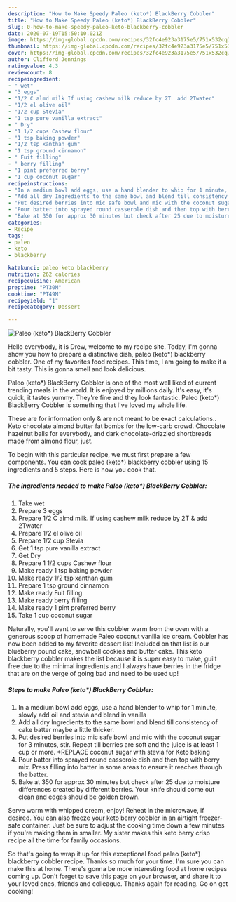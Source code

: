 ```yaml
---
description: "How to Make Speedy Paleo (keto*) BlackBerry Cobbler"
title: "How to Make Speedy Paleo (keto*) BlackBerry Cobbler"
slug: 0-how-to-make-speedy-paleo-keto-blackberry-cobbler
date: 2020-07-19T15:50:10.021Z
image: https://img-global.cpcdn.com/recipes/32fc4e923a3175e5/751x532cq70/paleo-keto-blackberry-cobbler-recipe-main-photo.jpg
thumbnail: https://img-global.cpcdn.com/recipes/32fc4e923a3175e5/751x532cq70/paleo-keto-blackberry-cobbler-recipe-main-photo.jpg
cover: https://img-global.cpcdn.com/recipes/32fc4e923a3175e5/751x532cq70/paleo-keto-blackberry-cobbler-recipe-main-photo.jpg
author: Clifford Jennings
ratingvalue: 4.3
reviewcount: 8
recipeingredient:
- " wet"
- "3 eggs"
- "1/2 C almd milk If using cashew milk reduce by 2T  add 2Twater"
- "1/2 el olive oil"
- "1/2 cup Stevia"
- "1 tsp pure vanilla extract"
- " Dry"
- "1 1/2 cups Cashew flour"
- "1 tsp baking powder"
- "1/2 tsp xanthan gum"
- "1 tsp ground cinnamon"
- " Fuit filling"
- " berry filling"
- "1 pint preferred berry"
- "1 cup coconut sugar"
recipeinstructions:
- "In a medium bowl add eggs, use a hand blender to whip for 1 minute, slowly add oil and stevia and blend in vanilla"
- "Add all dry Ingredients to the same bowl and blend till consistency of cake batter maybe a little thicker."
- "Put desired berries into mic safe bowl and mic with the coconut sugar for 3 minutes, stir. Repeat till berries are soft and the juice is at least 1 cup or more. *REPLACE coconut sugar with stevia for Keto baking"
- "Pour batter into sprayed round casserole dish and then top with berry mix. Press filling into batter in some areas to ensure it reaches through the batter."
- "Bake at 350 for approx 30 minutes but check after 25 due to moisture differences created by different berries. Your knife should come out clean and edges should be golden brown."
categories:
- Recipe
tags:
- paleo
- keto
- blackberry

katakunci: paleo keto blackberry 
nutrition: 262 calories
recipecuisine: American
preptime: "PT30M"
cooktime: "PT49M"
recipeyield: "1"
recipecategory: Dessert

---
```



![Paleo (keto*) BlackBerry Cobbler](https://img-global.cpcdn.com/recipes/32fc4e923a3175e5/751x532cq70/paleo-keto-blackberry-cobbler-recipe-main-photo.jpg)

Hello everybody, it is Drew, welcome to my recipe site. Today, I'm gonna show you how to prepare a distinctive dish, paleo (keto*) blackberry cobbler. One of my favorites food recipes. This time, I am going to make it a bit tasty. This is gonna smell and look delicious.

Paleo (keto*) BlackBerry Cobbler is one of the most well liked of current trending meals in the world. It is enjoyed by millions daily. It's easy, it's quick, it tastes yummy. They're fine and they look fantastic. Paleo (keto*) BlackBerry Cobbler is something that I've loved my whole life.

These are for information only &amp; are not meant to be exact calculations.. Keto chocolate almond butter fat bombs for the low-carb crowd. Chocolate hazelnut balls for everybody, and dark chocolate-drizzled shortbreads made from almond flour, just.


To begin with this particular recipe, we must first prepare a few components. You can cook paleo (keto*) blackberry cobbler using 15 ingredients and 5 steps. Here is how you cook that.

<!--inarticleads1-->

##### The ingredients needed to make Paleo (keto*) BlackBerry Cobbler:

1. Take  wet
1. Prepare 3 eggs
1. Prepare 1/2 C almd milk. If using cashew milk reduce by 2T &amp; add 2Twater
1. Prepare 1/2 el olive oil
1. Prepare 1/2 cup Stevia
1. Get 1 tsp pure vanilla extract
1. Get  Dry
1. Prepare 1 1/2 cups Cashew flour
1. Make ready 1 tsp baking powder
1. Make ready 1/2 tsp xanthan gum
1. Prepare 1 tsp ground cinnamon
1. Make ready  Fuit filling
1. Make ready  berry filling
1. Make ready 1 pint preferred berry
1. Take 1 cup coconut sugar


Naturally, you&#39;ll want to serve this cobbler warm from the oven with a generous scoop of homemade Paleo coconut vanilla ice cream. Cobbler has now been added to my favorite dessert list! Included on that list is our blueberry pound cake, snowball cookies and butter cake. This keto blackberry cobbler makes the list because it is super easy to make, guilt free due to the minimal ingredients and I always have berries in the fridge that are on the verge of going bad and need to be used up! 

<!--inarticleads2-->

##### Steps to make Paleo (keto*) BlackBerry Cobbler:

1. In a medium bowl add eggs, use a hand blender to whip for 1 minute, slowly add oil and stevia and blend in vanilla
1. Add all dry Ingredients to the same bowl and blend till consistency of cake batter maybe a little thicker.
1. Put desired berries into mic safe bowl and mic with the coconut sugar for 3 minutes, stir. Repeat till berries are soft and the juice is at least 1 cup or more. *REPLACE coconut sugar with stevia for Keto baking
1. Pour batter into sprayed round casserole dish and then top with berry mix. Press filling into batter in some areas to ensure it reaches through the batter.
1. Bake at 350 for approx 30 minutes but check after 25 due to moisture differences created by different berries. Your knife should come out clean and edges should be golden brown.


Serve warm with whipped cream, enjoy! Reheat in the microwave, if desired. You can also freeze your keto berry cobbler in an airtight freezer-safe container. Just be sure to adjust the cooking time down a few minutes if you&#39;re making them in smaller. My sister makes this keto berry crisp recipe all the time for family occasions. 

So that's going to wrap it up for this exceptional food paleo (keto*) blackberry cobbler recipe. Thanks so much for your time. I'm sure you can make this at home. There's gonna be more interesting food at home recipes coming up. Don't forget to save this page on your browser, and share it to your loved ones, friends and colleague. Thanks again for reading. Go on get cooking!
